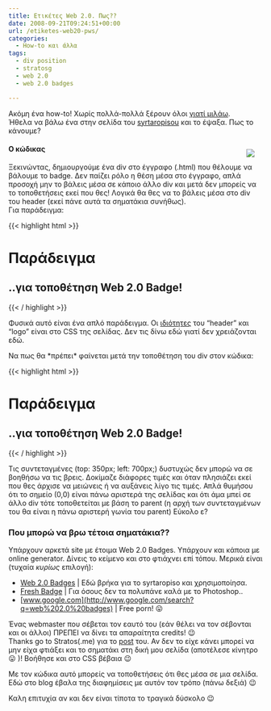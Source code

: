 ```yaml
---
title: Ετικέτες Web 2.0. Πως??
date: 2008-09-21T09:24:51+00:00
url: /etiketes-web20-pws/
categories:
  - How-to και άλλα
tags:
  - div position
  - stratosg
  - web 2.0
  - web 2.0 badges

---
```

Ακόμη ένα how-to! Χωρίς πολλά-πολλά ξέρουν όλοι [γιατί μιλάω](http://images.google.com/images?q=web%202.0%20badges).  
Ήθελα να βάλω ένα στην σελίδα του <a href="http://home.giannou.net" class="broken_link" rel="nofollow">syrtaropisou</a> και το έψαξα. Πως το κάνουμε?  


#### Ο κώδικας

Ξεκινώντας, δημιουργούμε ένα div στο έγγραφο (.html) που θέλουμε να βάλουμε το badge. Δεν παίζει ρόλο η θέση μέσα στο έγγραφο, απλά προσοχή μην το βάλεις μέσα σε κάποιο άλλο div και μετά δεν μπορείς να το τοποθετήσεις εκεί που θες! Λογικά θα θες να το βάλεις μέσα στο div του header (εκεί πάνε αυτά τα σηματάκια συνήθως).  
Για παράδειγμα:

{{< highlight html >}}
<div id="header">
	<div id="logo">
		<h1>Παράδειγμα</h1>
		<h2>..για τοποθέτηση Web 2.0 Badge!</h2>
	</div>
</div>
{{< / highlight >}}

Φυσικά αυτό είναι ένα απλό παράδειγμα. Οι [ιδιότητες](http://www.biyw.com/div-properties.html) του &#8220;header&#8221; και &#8220;logo&#8221; είναι στο CSS της σελίδας. Δεν τις δίνω εδώ γιατί δεν χρειάζονται εδώ.

Να πως θα \*πρέπει\* φαίνεται μετά την τοποθέτηση του div στον κώδικα:

{{< highlight html >}}
<div id="header">
	<div id="logo">
		<h1>Παράδειγμα</h1>
		<h2>..για τοποθέτηση Web 2.0 Badge!</h2>
	</div>
	<div id="badge" style="display: block; position: absolute;
	top: 350px; left: 700px;" alt="My Web 2.0 Badge rulz">
		<img src="http://www.example.com/web2badge.png" />
	</div>
</div>
{{< / highlight >}}

Τις συντεταγμένες (top: 350px; left: 700px;) δυστυχώς δεν μπορώ να σε βοηθήσω να τις βρεις. Δοκίμαζε διάφορες τιμές και όταν πλησιάζει εκεί που θες άρχισε να μειώνεις ή να αυξάνεις λίγο τις τιμές. Απλά θυμήσου ότι το σημείο (0,0) είναι πάνω αριστερά της σελίδας και ότι άμα μπεί σε άλλο div τότε τοποθετείται με βάση το parent (η αρχή των συντεταγμένων του θα είναι η πάνω αριστερή γωνία του parent) Εύκολο ε?

### Που μπορώ να βρω τέτοια σηματάκια??

Υπάρχουν αρκετά site με έτοιμα Web 2.0 Badges. Υπάρχουν και κάποια με online generator. Δίνεις το κείμενο και στο φτιάχνει επί τόπου. Μερικά είναι (τυχαία _κυρίως_ επιλογή):

  * [Web 2.0 Badges](http://www.web20badges.com/) | Εδώ βρήκα για το syrtaropiso και χρησιμοποίησα.
  * [Fresh Badge](http://www.freshbadge.com/) | Για όσους δεν τα πολυπάνε καλά με το Photoshop..
  * [www.google.com](http://www.google.com/search?q=web%202.0%20badges) | Free porn! 😛

Ένας webmaster που σέβεται τον εαυτό του (εάν θέλει να τον σέβονται και οι άλλοι) ΠΡΕΠΕΙ να δίνει τα απαραίτητα credits! 😉  
Thanks go to Stratos(.me) για το [post](http://www.stratos.me/2008/09/the-post-stamp/) του. Αν δεν το είχε κάνει μπορεί να μην είχα φτιάξει και το σηματάκι στη δική μου σελίδα (αποτέλεσε κίνητρο 😛 )! Βοήθησε και στο CSS βέβαια 😉

Με τον κώδικα αυτό μπορείς να τοποθετήσεις ότι θες μέσα σε μια σελίδα. Εδώ στο blog έβαλα της διαφημίσεις με αυτόν τον τρόπο (πάνω δεξιά) 😉

Καλη επιτυχία αν και δεν είναι τίποτα το τραγικά δύσκολο 😉
